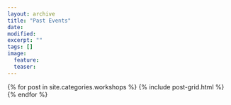 ```yaml
---
layout: archive
title: "Past Events"
date: 
modified:
excerpt: ""
tags: []
image:
  feature:
  teaser:
---
```


<!--<figure>
	<a href="http://www.imagexd.org/2017/"><img src="{{ site.url }}/images/logo_eScience_2.png" style="width: 250px;"></a>
	<figcaption>ImageXD Workshop 2017</figcaption>
</figure>


<figure>
	<a href="http://www.imagexd.org/2016/"><img src="{{ site.url }}/images/logo_BIDS_2.png" style="width: 250px;" ></a>
	<figcaption>ImageXD Workshop 2017</figcaption>
</figure>-->


<div class="tiles">
{% for post in site.categories.workshops %}
	{% include post-grid.html %}
{% endfor %}
</div><!-- /.tiles -->
